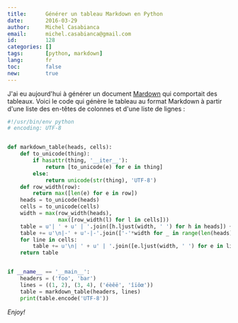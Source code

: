 ```yaml
---
title:      Générer un tableau Markdown en Python
date:       2016-03-29
author:     Michel Casabianca
email:      michel.casabianca@gmail.com
id:         128
categories: []
tags:       [python, markdown]
lang:       fr
toc:        false
new:        true
---
```


J'ai eu aujourd'hui à générer un document [Mardown](https://fr.m.wikipedia.org/wiki/Markdown) qui comportait des tableaux. Voici le code qui génère le tableau au format Markdown à partir d'une liste des en-têtes de colonnes et d'une liste de lignes :

<!--more-->

```python
#!/usr/bin/env python
# encoding: UTF-8


def markdown_table(heads, cells):
    def to_unicode(thing):
        if hasattr(thing, '__iter__'):
            return [to_unicode(e) for e in thing]
        else:
            return unicode(str(thing), 'UTF-8')
    def row_width(row):
        return max([len(e) for e in row])
    heads = to_unicode(heads)
    cells = to_unicode(cells)
    width = max(row_width(heads), 
                max([row_width(l) for l in cells]))
    table = u'| ' + u' | '.join([h.ljust(width, ' ') for h in heads]) + u' |'
    table += u'\n|-' + u'-|-'.join(['-'*width for _ in range(len(heads))]) + u'-|'
    for line in cells:
        table += u'\n| ' + u' | '.join([e.ljust(width, ' ') for e in line]) + u' |'
    return table


if __name__ == '__main__':
    headers = ('foo', 'bar')
    lines = ((1, 2), (3, 4), ('éèêë', 'îïôœ'))
    table = markdown_table(headers, lines)
    print(table.encode('UTF-8'))
```

*Enjoy!*